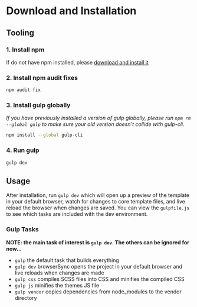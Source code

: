 # Download and Installation

## Tooling

### 1. Install npm

If do not have npm installed, please [download and install it](https://nodejs.org/en/)

### 2. Install npm audit fixes

```sh
npm audit fix
```

### 3. Install gulp globally

_If you have previously installed a version of gulp globally, please run `npm rm --global gulp`
to make sure your old version doesn't collide with gulp-cli._

```sh
npm install --global gulp-cli
```

### 4. Run gulp

```sh
gulp dev
```

## Usage

After installation, run `gulp dev` which will open up a preview of the template in your default browser, watch for changes to core template files, and live reload the browser when changes are saved. You can view the `gulpfile.js` to see which tasks are included with the dev environment.

### Gulp Tasks

__NOTE: the main task of interest is `gulp dev`. The others can be  ignored for now...__

- `gulp` the default task that builds everything
- `gulp dev` browserSync opens the project in your default browser and live reloads when changes are made
- `gulp css` compiles SCSS files into CSS and minifies the compiled CSS
- `gulp js` minifies the themes JS file
- `gulp vendor` copies dependencies from node_modules to the vendor directory
